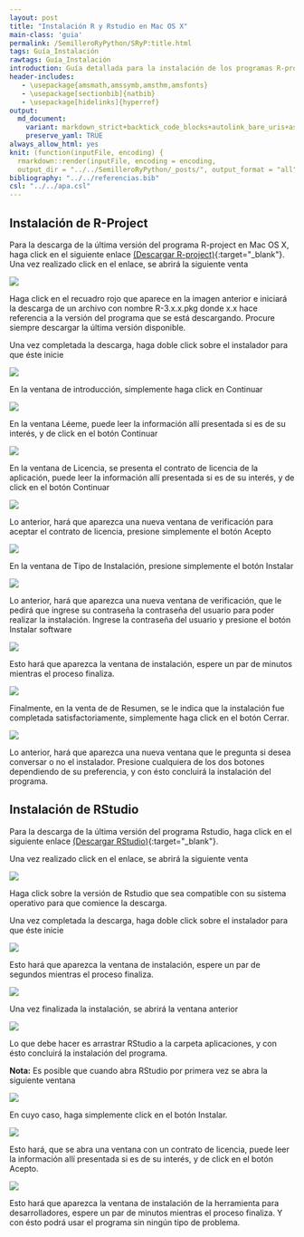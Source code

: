 ```yaml
---
layout: post
title: "Instalación R y Rstudio en Mac OS X"
main-class: 'guia'
permalink: /SemilleroRyPython/SRyP:title.html
tags: Guía_Instalación
rawtags: Guía_Instalación
introduction: Guía detallada para la instalación de los programas R-project y Rstudio en Mac OS X.
header-includes:
   - \usepackage{amsmath,amssymb,amsthm,amsfonts}
   - \usepackage[sectionbib]{natbib}
   - \usepackage[hidelinks]{hyperref}
output:
  md_document:
    variant: markdown_strict+backtick_code_blocks+autolink_bare_uris+ascii_identifiers+tex_math_single_backslash
    preserve_yaml: TRUE
always_allow_html: yes   
knit: (function(inputFile, encoding) {
  rmarkdown::render(inputFile, encoding = encoding,
  output_dir = "../../SemilleroRyPython/_posts/", output_format = "all"  ) })
bibliography: "../../referencias.bib"
csl: "../../apa.csl"
---
```








Instalación de R-Project
------------------------

Para la descarga de la última versión del programa R-project en Mac OS
X, haga click en el siguiente enlace [(Descargar
R-project)](https://cloud.r-project.org/bin/macosx/){:target="\_blank"}.
Una vez realizado click en el enlace, se abrirá la siguiente venta

![](../../SemilleroRyPython/images/GuiaM1.jpg)

Haga click en el recuadro rojo que aparece en la imagen anterior e
iniciará la descarga de un archivo con nombre R-3.x.x.pkg donde x.x hace
referencia a la versión del programa que se está descargando. Procure
siempre descargar la última versión disponible.

Una vez completada la descarga, haga doble click sobre el instalador
para que éste inicie

![](../../SemilleroRyPython/images/GuiaM2.jpg)

En la ventana de introducción, simplemente haga click en Continuar

![](../../SemilleroRyPython/images/GuiaM3.jpg)

En la ventana Léeme, puede leer la información allí presentada si es de
su interés, y de click en el botón Continuar

![](../../SemilleroRyPython/images/GuiaM4.jpg)

En la ventana de Licencia, se presenta el contrato de licencia de la
aplicación, puede leer la información allí presentada si es de su
interés, y de click en el botón Continuar

![](../../SemilleroRyPython/images/GuiaM5.jpg)

Lo anterior, hará que aparezca una nueva ventana de verificación para
aceptar el contrato de licencia, presione simplemente el botón Acepto

![](../../SemilleroRyPython/images/GuiaM6.jpg)

En la ventana de Tipo de Instalación, presione simplemente el botón
Instalar

![](../../SemilleroRyPython/images/GuiaM7.jpg)

Lo anterior, hará que aparezca una nueva ventana de verificación, que le
pedirá que ingrese su contraseña la contraseña del usuario para poder
realizar la instalación. Ingrese la contraseña del usuario y presione el
botón Instalar software

![](../../SemilleroRyPython/images/GuiaM8.jpg)

Esto hará que aparezca la ventana de instalación, espere un par de
minutos mientras el proceso finaliza.

![](../../SemilleroRyPython/images/GuiaM9.jpg)

Finalmente, en la venta de de Resumen, se le indica que la instalación
fue completada satisfactoriamente, simplemente haga click en el botón
Cerrar.

![](../../SemilleroRyPython/images/GuiaM10.jpg)

Lo anterior, hará que aparezca una nueva ventana que le pregunta si
desea conversar o no el instalador. Presione cualquiera de los dos
botones dependiendo de su preferencia, y con ésto concluirá la
instalación del programa.

Instalación de RStudio
----------------------

Para la descarga de la última versión del programa Rstudio, haga click
en el siguiente enlace [(Descargar
RStudio)](https://www.rstudio.com/products/rstudio/download/#download){:target="\_blank"}.

Una vez realizado click en el enlace, se abrirá la siguiente venta

![](../../SemilleroRyPython/images/GuiaW11.jpg)

Haga click sobre la versión de Rstudio que sea compatible con su sistema
operativo para que comience la descarga.

Una vez completada la descarga, haga doble click sobre el instalador
para que éste inicie

![](../../SemilleroRyPython/images/GuiaM12.jpg)

Esto hará que aparezca la ventana de instalación, espere un par de
segundos mientras el proceso finaliza.

![](../../SemilleroRyPython/images/GuiaM13.jpg)

Una vez finalizada la instalación, se abrirá la ventana anterior

![](../../SemilleroRyPython/images/GuiaM14.jpg)

Lo que debe hacer es arrastrar RStudio a la carpeta aplicaciones, y con
ésto concluirá la instalación del programa.

**Nota:** Es posible que cuando abra RStudio por primera vez se abra la
siguiente ventana

![](../../SemilleroRyPython/images/GuiaM15.jpg)

En cuyo caso, haga simplemente click en el botón Instalar.

![](../../SemilleroRyPython/images/GuiaM16.jpg)

Esto hará, que se abra una ventana con un contrato de licencia, puede
leer la información allí presentada si es de su interés, y de click en
el botón Acepto.

![](../../SemilleroRyPython/images/GuiaM17.jpg)

Esto hará que aparezca la ventana de instalación de la herramienta para
desarrolladores, espere un par de minutos mientras el proceso finaliza.
Y con ésto podrá usar el programa sin ningún tipo de problema.

